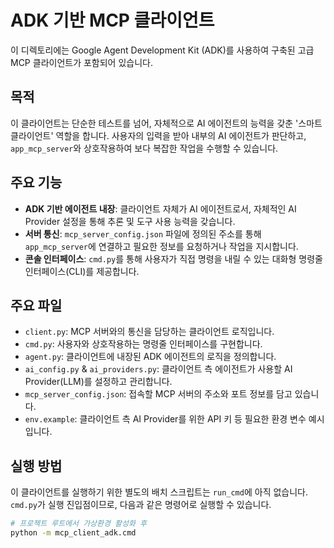 # ADK 기반 MCP 클라이언트

이 디렉토리에는 Google Agent Development Kit (ADK)를 사용하여 구축된 고급 MCP 클라이언트가 포함되어 있습니다.

## 목적

이 클라이언트는 단순한 테스트를 넘어, 자체적으로 AI 에이전트의 능력을 갖춘 '스마트 클라이언트' 역할을 합니다. 사용자의 입력을 받아 내부의 AI 에이전트가 판단하고, `app_mcp_server`와 상호작용하여 보다 복잡한 작업을 수행할 수 있습니다.

## 주요 기능

- **ADK 기반 에이전트 내장**: 클라이언트 자체가 AI 에이전트로서, 자체적인 AI Provider 설정을 통해 추론 및 도구 사용 능력을 갖습니다.
- **서버 통신**: `mcp_server_config.json` 파일에 정의된 주소를 통해 `app_mcp_server`에 연결하고 필요한 정보를 요청하거나 작업을 지시합니다.
- **콘솔 인터페이스**: `cmd.py`를 통해 사용자가 직접 명령을 내릴 수 있는 대화형 명령줄 인터페이스(CLI)를 제공합니다.

## 주요 파일

- `client.py`: MCP 서버와의 통신을 담당하는 클라이언트 로직입니다.
- `cmd.py`: 사용자와 상호작용하는 명령줄 인터페이스를 구현합니다.
- `agent.py`: 클라이언트에 내장된 ADK 에이전트의 로직을 정의합니다.
- `ai_config.py` & `ai_providers.py`: 클라이언트 측 에이전트가 사용할 AI Provider(LLM)를 설정하고 관리합니다.
- `mcp_server_config.json`: 접속할 MCP 서버의 주소와 포트 정보를 담고 있습니다.
- `env.example`: 클라이언트 측 AI Provider를 위한 API 키 등 필요한 환경 변수 예시입니다.

## 실행 방법

이 클라이언트를 실행하기 위한 별도의 배치 스크립트는 `run_cmd`에 아직 없습니다. `cmd.py`가 실행 진입점이므로, 다음과 같은 명령어로 실행할 수 있습니다.

```bash
# 프로젝트 루트에서 가상환경 활성화 후
python -m mcp_client_adk.cmd
```